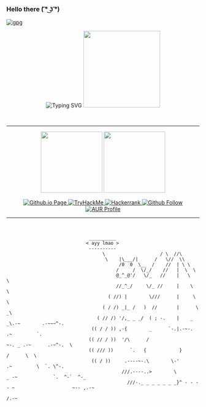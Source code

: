 ### Hello there ( ͡° ͜ʖ ͡°)

[![gpg](https://img.shields.io/badge/gpg-E04D%20E697%204DCD%204B3B-blue?style=flat)](https://github.com/otuva.gpg)

[comment]: <> (https://user-images.githubusercontent.com/67955086/189968648-89c6eef3-b605-40f4-8244-94ff9c07766b.svg)
[comment]: <> (https://user-images.githubusercontent.com/67955086/189969997-3fe38310-04e1-4c8a-a629-f93ac0c3db9f.svg)
[comment]: <> (https://user-images.githubusercontent.com/67955086/189970581-8f22d8d8-0c5e-4a7e-bd1e-830522d71c63.svg)

<p align="center">
  <picture><img src="https://readme-typing-svg.demolab.com?font=Fira+Code&duration=3000&pause=1000&color=1C63D0&center=true&vCenter=true&width=550&height=200&lines=Hi%2C+I'm+otuva.+I'm+also%3A;Always+learning;Dual-booting+TempleOS+with+Arch;A+dumbass+with+extra+steps" alt="Typing SVG" /></picture>
  <picture><img height="200px" src="https://user-images.githubusercontent.com/67955086/190844934-81d33a7f-3100-4436-81fa-d2bdb8d0d58a.svg"></picture>
</p>

<br><hr>

<p align="center">
  <picture><img height="160em" src="https://readmestats.999857.xyz/api?username=otuva&show_icons=true&theme=github_dark&include_all_commits=true&count_private=true"/></picture>
  <picture><img height="160em" src="https://readmestats.999857.xyz/api/top-langs/?username=otuva&layout=compact&theme=github_dark"/></picture>
</p>

<p align="center">  
  <a target="_blank" rel="noopener noreferrer" href="https://otuva.github.io">
    <img alt="Github.io Page" src="https://img.shields.io/badge/otuva.github.io-LL-blue?style=for-the-badge&logo=github&logoColor=blue">
  </a>

  <a target="_blank" rel="noopener noreferrer" href="https://tryhackme.com/p/otuva">
    <img alt="TryHackMe" src="https://img.shields.io/badge/TryHackMe-1%25-blue?style=for-the-badge&logo=tryhackme&logoColor=red">
  </a>
  
  <a target="_blank" rel="noopener noreferrer" href="https://www.hackerrank.com/otuva">
    <img alt="Hackerrank" src="https://img.shields.io/badge/HackerRank-∞-blue?style=for-the-badge&logo=hackerrank">
  </a>
  
  <a target="_blank" rel="noopener noreferrer" href="https://github.com/otuva">
    <img alt="Github Follow" src="https://img.shields.io/github/followers/otuva?label=Github&logo=github&style=for-the-badge">
  </a>
  
  <a target="_blank" rel="noopener noreferrer" href="https://aur.archlinux.org/account/otuva">
    <img alt="AUR Profile" src="https://img.shields.io/badge/AUR%20Profile-%E2%88%9E-blue?style=for-the-badge&logo=archlinux">
  </a>
</p>

<hr><br>


```
                              __________ 
                             < ayy lmao >
                              ---------- 
                                   \                    / \  //\
                                    \    |\___/|      /   \//  \\
                                         /0  0  \__  /    //  | \ \    
                                        /     /  \/_/    //   |  \  \  
                                        @_^_@'/   \/_   //    |   \   \ 
                                        //_^_/     \/_ //     |    \    \
                                     ( //) |        \///      |     \     \
                                   ( / /) _|_ /   )  //       |      \     _\
                                 ( // /) '/,_ _ _/  ( ; -.    |    _ _\.-~        .-~~~^-.
                               (( / / )) ,-{        _      `-.|.-~-.           .~         `.
                              (( // / ))  '/\      /                 ~-. _ .-~      .-~^-.  \
                              (( /// ))      `.   {            }                   /      \  \
                               (( / ))     .----~-.\        \-'                 .~         \  `. \^-.
                                          ///.----..>        \             _ -~             `.  ^-`  ^-_
                                            ///-._ _ _ _ _ _ _}^ - - - - ~                     ~-- ,.-~
                                                                                               /.-~
```
